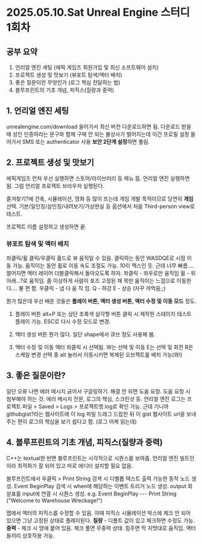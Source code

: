 # 2025.05.10.Sat Unreal Engine 스터디 1회차

## 공부 요약
1. 언리얼 엔진 세팅 (에픽 게임즈 회원가입 및 최신 소프트웨어 설치)
2. 프로젝트 생성 및 맛보기 (뷰포트 탐색/액터 배치)
3. 좋은 질문이란 무엇인가 (로그 핵심 전달하는 법)
4. 블루프린트의 기초 개념, 피직스(질량과 중력)


## 1. 언리얼 엔진 세팅
unrealengine.com/download 들어가서 최신 버전 다운로드하면 됨.
다운로드 받을 때 성인 인증하라는 문구와 함께 구매 안 되는 불상사가 벌어지는데 이건 프로필 설정 들어가서 SMS 또는 authenticator 사용 **보안 2단계 설정**하면 풀림.


## 2. 프로젝트 생성 및 맛보기
에픽게임즈 런처 우선 실행하면 스토어/라이브러리 등 메뉴 뜸.
언리얼 엔진 실행하면 됨. 그럼 언리얼 프로젝트 브라우저 실행된다.

즐겨찾기?에 건축, 시뮬레이션, 영화 등 많이 뜨는데 게임 개발 목적이므로 당연히 **게임** 선택.
기본/일인칭/삼인칭/내려보기/가상현실 등 옵션에서 처음 Third-person view로 테스트.

프로젝트 이름 설정하고 생성하면 끝.

### 뷰포트 탐색 및 액터 배치
좌클릭/휠 클릭/우클릭 홀드로 뷰 움직일 수 있음.
클릭하는 동안 WASDQE로 시점 이동 가능. 움직이는 동안 휠로 이동 속도 조절도 가능. 10이 맥스인 듯. 근데 너무 빠름.... 멀어지면 액터 레이어 더블클릭해서 돌아오도록 하자.
좌클릭 - 좌우로만 움직임
휠 - 위아래...?로 움직임. 좀 이상하게 사람이 포즈 고정된 채 목만 움직이는 느낌으로 이동한다.... 불 편 함.
우클릭 - 냅 다 움 직 임. 
Q - 하강
E - 상승 (자꾸 까먹음;;)

뭔가 많은데 우선 배운 것들은 **플레이 버튼, 액터 생성 버튼, 액터 수정 및 이동 모드** 정도.
1) 플레이 버튼
  alt+P 또는 상단 초록색 삼각형 버튼 클릭 시 제작한 스테이지 테스트 플레이 가능.
  ESC로 다시 수정 모드로 변경.

2) 액터 생성 버튼
  뭔가 많다. 일단 shape에서 큐브 정도 사용해 봄.

3) 액터 수정 및 이동
  액터 좌클릭 시 선택됨.
  W는 선택 및 이동
  E는 선택 및 회전
  R은 스케일 변경
  선택 중 alt 눌러서 이동시키면 복제된 오브젝트를 배치 가능(와!)


## 3. 좋은 질문이란?
일단 오류 나면 에러 메시지 긁어서 구글링하기.
해결 안 되면 도움 요청.
도움 요청 시 첨부해야 하는 것. 에러 메시지 전문, 로그의 핵심, 스크린샷 등.
언리얼 엔진 로그는 프로젝트 파일 > Saved > Logs > 프로젝트명.log로 확인 가능.
근데 기니까 githubgist?라는 웹사이트에 이 log 파일 드래그 드랍한 뒤 이 gist 웹사이트 url을 보내주는 편이 로그의 핵심을 보기 쉽다고 함. (로그 어케 읽는데)


## 4. 블루프린트의 기초 개념, 피직스(질량과 중력)
C++는 textual한 반면 블루프린트는 시각적으로 시퀀스를 보여줌.
언리얼 엔진 빌트인이라 최적화가 잘 되어 있고 따로 에디터 설치할 필요 없음.

블루프린트에서 우클릭 > Print String 검색 시 디벨롭 텍스트 출력 가능한 동작 노드 생성.
Event BeginPlay 검색 시 when에 해당하는 이벤트 트리거 노드 생성.
output 화살표를 input에 연결 시 시퀀스 생성.
e.g. Event BeginPlay --- Print String ("Welcome to Warehouse Wreckage!")

맵에서 액터의 피직스를 수정할 수 있음. 이때 피직스 시뮬레이션 박스에 체크 안 되어 있으면 그냥 고정된 상태로 플레이된다.
**질량** - 디폴트 값이 있고 체크하면 수정도 가능.
**중력** - 체크 시 땅에 붙어 있음. 체크 풀면 무중력 상태. 힘주면 막 지멋대로 움직임.
액터들끼리 상호작용 가능.
